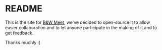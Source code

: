README
======

This is the site for [B&W Meet](http://bwmeet.co.uk), we've decided to open-source it to allow easier collaboration and to let anyone participate in the making of it and to get feedback.

Thanks muchly :)

